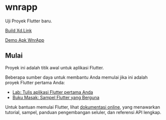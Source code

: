 # wnrapp

Uji Proyek Flutter baru.

[Build Xd.Link](https://x-d.link)

[Demo Apk WnrApp](https://1drv.ms/u/s!Ak41_0szpzuchfh2mpLun3tN7jW4Sg?e=GIrcgP)

## Mulai

Proyek ini adalah titik awal untuk aplikasi Flutter.

Beberapa sumber daya untuk membantu Anda memulai jika ini adalah proyek Flutter pertama Anda:

- [Lab: Tulis aplikasi Flutter pertama Anda](https://flutter.dev/docs/get-started/codelab)
- [Buku Masak: Sampel Flutter yang Berguna](https://flutter.dev/docs/cookbook)

Untuk bantuan memulai Flutter, lihat
[dokumentasi online](https://flutter.dev/docs), yang menawarkan tutorial,
sampel, panduan pengembangan seluler, dan referensi API lengkap.
